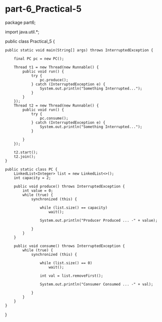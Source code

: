 # part-6_Practical-5

package part6;

import java.util.*;

public class Practical_5 {

	public static void main(String[] args) throws InterruptedException {

		final PC pc = new PC();

		Thread t1 = new Thread(new Runnable() {
			public void run() {
				try {
					pc.produce();
				} catch (InterruptedException e) {
					System.out.println("Something Interrupted...");
				}
			}
		});
		Thread t2 = new Thread(new Runnable() {
			public void run() {
				try {
					pc.consume();
				} catch (InterruptedException e) {
					System.out.println("Something Interrupted...");
				}

			}
		});

		t2.start();
		t2.join();
	}

	public static class PC {
		LinkedList<Integer> list = new LinkedList<>();
		int capacity = 2;

		public void produce() throws InterruptedException {
			int value = 0;
			while (true) {
				synchronized (this) {

					while (list.size() == capacity)
						wait();

					System.out.println("Producer Produced ... -" + value);

				}
			}
		}

		public void consume() throws InterruptedException {
			while (true) {
				synchronized (this) {

					while (list.size() == 0)
						wait();

					int val = list.removeFirst();

					System.out.println("Consumer Consumed ... -" + val);

				}
			}
		}
	}

}
